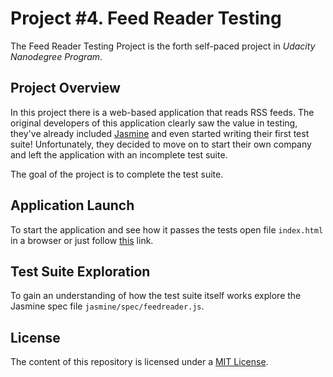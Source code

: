 # Project #4. Feed Reader Testing

The Feed Reader Testing Project is the forth self-paced project in _Udacity Nanodegree Program_.

## Project Overview

In this project there is a web-based application that reads RSS feeds. The original developers of this application clearly saw the value in testing, they've already included [Jasmine](http://jasmine.github.io/) and even started writing their first test suite! Unfortunately, they decided to move on to start their own company and left the application with an incomplete test suite.

The goal of the project is to complete the test suite.

## Application Launch
To start the application and see how it passes the tests open file `index.html` in a browser or just follow
[this](https://dmitrysharabin.github.io/progect-4-feed-reader-testing/) link.

## Test Suite Exploration
To gain an understanding of how the test suite itself works explore the Jasmine spec file `jasmine/spec/feedreader.js`.

## License
The content of this repository is licensed under a [MIT License](https://opensource.org/licenses/MIT).
